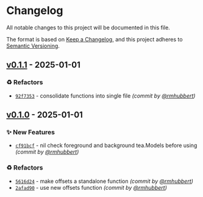 # Changelog
All notable changes to this project will be documented in this file.

The format is based on [Keep a Changelog](https://keepachangelog.com/en/1.0.0/),
and this project adheres to [Semantic Versioning](https://semver.org/spec/v2.0.0.html).

## [v0.1.1] - 2025-01-01
### :recycle: Refactors
- [`92f7353`](https://github.com/rmhubbert/bubble-overlay/commit/92f7353931f99bdbe6298fa2a0ecb657a98924b6) - consolidate functions into single file *(commit by [@rmhubbert](https://github.com/rmhubbert))*


## [v0.1.0] - 2025-01-01
### :sparkles: New Features
- [`cf91bcf`](https://github.com/rmhubbert/bubble-overlay/commit/cf91bcf393da1ecb84847e5a903398374a2a17a9) - nil check foreground and background tea.Models before using *(commit by [@rmhubbert](https://github.com/rmhubbert))*

### :recycle: Refactors
- [`5616d24`](https://github.com/rmhubbert/bubble-overlay/commit/5616d243ad2561e3aece3324280d1a684d3e7eaf) - make offsets a standalone function *(commit by [@rmhubbert](https://github.com/rmhubbert))*
- [`2afad90`](https://github.com/rmhubbert/bubble-overlay/commit/2afad9017a5c7abb7439f6f2672abb72293982b1) - use new offsets function *(commit by [@rmhubbert](https://github.com/rmhubbert))*

[v0.1.0]: https://github.com/rmhubbert/bubble-overlay/compare/v0.0.1...v0.1.0
[v0.1.1]: https://github.com/rmhubbert/bubble-overlay/compare/v0.1.0...v0.1.1
